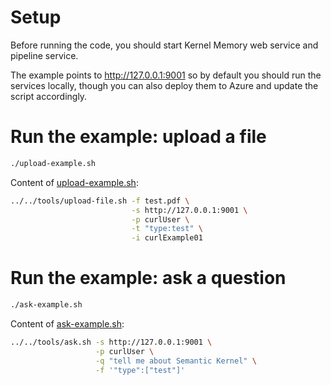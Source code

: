 # Setup

Before running the code, you should start Kernel Memory web service
and pipeline service.

The example points to http://127.0.0.1:9001 so by default you should
run the services locally, though you can also deploy them to Azure
and update the script accordingly.

# Run the example: upload a file

```bash
./upload-example.sh
```

Content of [upload-example.sh](upload-example.sh):

```bash
../../tools/upload-file.sh -f test.pdf \
                           -s http://127.0.0.1:9001 \
                           -p curlUser \
                           -t "type:test" \
                           -i curlExample01
```

# Run the example: ask a question

```bash
./ask-example.sh
```

Content of [ask-example.sh](ask-example.sh):

```bash
../../tools/ask.sh -s http://127.0.0.1:9001 \
                   -p curlUser \
                   -q "tell me about Semantic Kernel" \
                   -f '"type":["test"]'
```